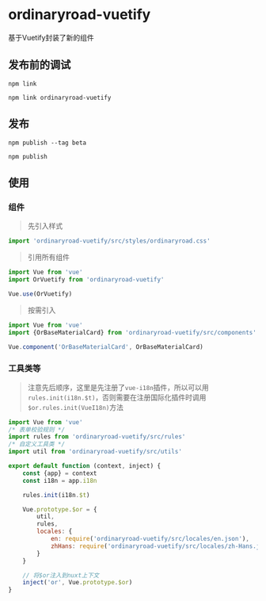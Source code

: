 # ordinaryroad-vuetify

基于Vuetify封装了新的组件

## 发布前的调试

```shell
npm link
```

```shell
npm link ordinaryroad-vuetify
```

## 发布

```shell
npm publish --tag beta
```

```shell
npm publish
```

## 使用

### 组件

> 先引入样式
```javascript
import 'ordinaryroad-vuetify/src/styles/ordinaryroad.css'
```

> 引用所有组件

```javascript
import Vue from 'vue'
import OrVuetify from 'ordinaryroad-vuetify'

Vue.use(OrVuetify)
```

> 按需引入

```javascript
import Vue from 'vue'
import {OrBaseMaterialCard} from 'ordinaryroad-vuetify/src/components'

Vue.component('OrBaseMaterialCard', OrBaseMaterialCard)
```

### 工具类等

> 注意先后顺序，这里是先注册了`vue-i18n`插件，所以可以用`rules.init(i18n.$t)`，否则需要在注册国际化插件时调用`$or.rules.init(VueI18n)`方法

```javascript
import Vue from 'vue'
/* 表单校验规则 */
import rules from 'ordinaryroad-vuetify/src/rules'
/* 自定义工具类 */
import util from 'ordinaryroad-vuetify/src/utils'

export default function (context, inject) {
    const {app} = context
    const i18n = app.i18n

    rules.init(i18n.$t)

    Vue.prototype.$or = {
        util,
        rules,
        locales: {
            en: require('ordinaryroad-vuetify/src/locales/en.json'),
            zhHans: require('ordinaryroad-vuetify/src/locales/zh-Hans.json')
        }
    }

    // 将$or注入到nuxt上下文
    inject('or', Vue.prototype.$or)
}
```
